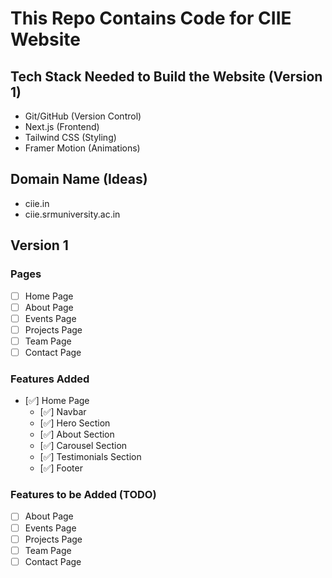 # This Repo Contains Code for CIIE Website

## Tech Stack Needed to Build the Website (Version 1)

- Git/GitHub (Version Control)
- Next.js (Frontend)
- Tailwind CSS (Styling)
- Framer Motion (Animations)

## Domain Name (Ideas)

- ciie.in
- ciie.srmuniversity.ac.in

## Version 1

### Pages

- [ ] Home Page
- [ ] About Page
- [ ] Events Page
- [ ] Projects Page
- [ ] Team Page
- [ ] Contact Page

### Features Added

- [✅] Home Page
  - [✅] Navbar
  - [✅] Hero Section
  - [✅] About Section
  - [✅] Carousel Section
  - [✅] Testimonials Section
  - [✅] Footer

### Features to be Added (TODO)

- [ ] About Page
- [ ] Events Page
- [ ] Projects Page
- [ ] Team Page
- [ ] Contact Page
